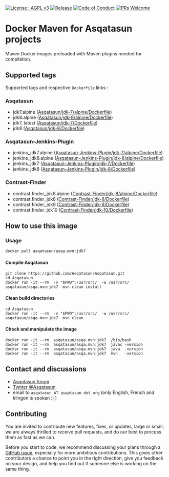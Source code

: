 [![License : AGPL v3](https://img.shields.io/badge/license-AGPL3-blue.svg)](https://github.com/Asqatasun/asqa.mvn/blob/master/LICENSE) [![Release](https://img.shields.io/github/release/asqatasun/asqa.mvn.svg)](https://github.com/Asqatasun/asqa.mvn/releases/latest) [![Code of Conduct](https://img.shields.io/badge/code%20of-conduct-ff69b4.svg?style=flat-square)](https://github.com/Asqatasun/asqa.mvn/blob/master/CODE_OF_CONDUCT.md) [![PRs Welcome](https://img.shields.io/badge/PRs-welcome-brightgreen.svg?style=flat-square)](https://github.com/Asqatasun/asqa.mvn/pulls)


# Docker Maven for Asqatasun projects

Maven Docker images preloaded with Maven plugins needed for compilation.

## Supported tags 

Supported tags and respective `Dockerfile` links :

### Asqatasun
* jdk7.alpine ([Asqatasun/jdk-7/alpine/Dockerfile](https://github.com/Asqatasun/asqa.mvn/blob/master/Asqatasun/jdk-7/alpine/Dockerfile))
* jdk8.alpine ([Asqatasun/jdk-8/alpine/Dockerfile](https://github.com/Asqatasun/asqa.mvn/blob/master/Asqatasun/jdk-8/alpine/Dockerfile))
* jdk7, latest ([Asqatasun/jdk-7/Dockerfile](https://github.com/Asqatasun/asqa.mvn/blob/master/Asqatasun/jdk-7/Dockerfile))
* jdk8 ([Asqatasun/jdk-8/Dockerfile](https://github.com/Asqatasun/asqa.mvn/blob/master/Asqatasun/jdk-8/Dockerfile))

### Asqatasun-Jenkins-Plugin
* jenkins_jdk7.alpine ([Asqatasun-Jenkins-Plugin/jdk-7/alpine/Dockerfile](https://github.com/Asqatasun/asqa.mvn/blob/master/Asqatasun-Jenkins-Plugin/jdk-7/alpine/Dockerfile))
* jenkins_jdk8.alpine ([Asqatasun-Jenkins-Plugin/jdk-8/alpine/Dockerfile](https://github.com/Asqatasun/asqa.mvn/blob/master/Asqatasun-Jenkins-Plugin/jdk-8/alpine/Dockerfile))
* jenkins_jdk7 ([Asqatasun-Jenkins-Plugin/jdk-7/Dockerfile](https://github.com/Asqatasun/asqa.mvn/blob/master/Asqatasun-Jenkins-Plugin/jdk-7/Dockerfile))
* jenkins_jdk8 ([Asqatasun-Jenkins-Plugin/jdk-8/Dockerfile](https://github.com/Asqatasun/asqa.mvn/blob/master/Asqatasun-Jenkins-Plugin/jdk-8/Dockerfile))

### Contrast-Finder
* contrast.finder_jdk8.alpine ([Contrast-Finder/jdk-8/alpine/Dockerfile](https://github.com/Asqatasun/asqa.mvn/blob/master/Contrast-Finder/jdk-8/alpine/Dockerfile))
* contrast.finder_jdk8  ([Contrast-Finder/jdk-8/Dockerfile](https://github.com/Asqatasun/asqa.mvn/blob/master/Contrast-Finder/jdk-8/Dockerfile))
* contrast.finder_jdk9  ([Contrast-Finder/jdk-9/Dockerfile](https://github.com/Asqatasun/asqa.mvn/blob/master/Contrast-Finder/jdk-9/Dockerfile))
* contrast.finder_jdk10 ([Contrast-Finder/jdk-10/Dockerfile](https://github.com/Asqatasun/asqa.mvn/blob/master/Contrast-Finder/jdk-10/Dockerfile))


## How to use this image

### Usage
```shell
docker pull asqatasun/asqa.mvn:jdk7
```

#### Compile Asqatasun 
```shell
git clone https://github.com/Asqatasun/Asqatasun.git
cd Asqatasun
docker run -it --rm  -v "$PWD":/usr/src/  -w /usr/src/ asqatasun/asqa.mvn:jdk7  mvn clean install
```

#### Clean build directories 
```shell
cd Asqatasun
docker run -it --rm  -v "$PWD":/usr/src/  -w /usr/src/ asqatasun/asqa.mvn:jdk7  mvn clean 
```

#### Check and manipulate the image
```shell
docker run -it --rm  asqatasun/asqa.mvn:jdk7  /bin/bash
docker run -it --rm  asqatasun/asqa.mvn:jdk7  javac -version
docker run -it --rm  asqatasun/asqa.mvn:jdk7  java  -version
docker run -it --rm  asqatasun/asqa.mvn:jdk7  mvn   -version
```



## Contact and discussions

* [Asqatasun forum](http://forum.asqatasun.org/) 
* [Twitter @Asqatasun](https://twitter.com/Asqatasun)
* email to `asqatasun AT asqatasun dot org` (only English, French and klingon is spoken :) ) 


## Contributing

You are invited to contribute new features, fixes, or updates, 
large or small; we are always thrilled to receive pull requests, 
and do our best to process them as fast as we can.

Before you start to code, we recommend discussing your plans through 
a [GitHub issue](https://github.com/Asqatasun/asqa.mvn/issues), especially for more ambitious contributions. 
This gives other contributors a chance to point you in the right direction, 
give you feedback on your design, and help you find out if someone 
 else is working on the same thing.

